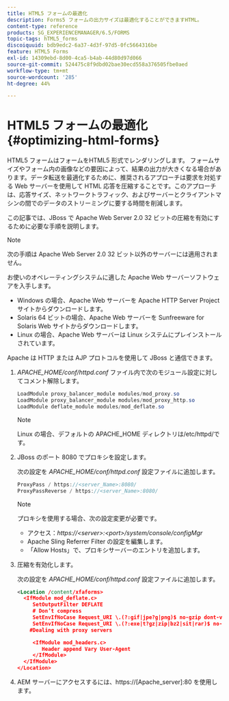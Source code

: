 ```yaml
---
title: HTML5 フォームの最適化
description: Forms5 フォームの出力サイズは最適化することができますHTML。
content-type: reference
products: SG_EXPERIENCEMANAGER/6.5/FORMS
topic-tags: hTML5_forms
discoiquuid: bdb9edc2-6a37-4d3f-97d5-0fc5664316be
feature: HTML5 Forms
exl-id: 14309ebd-8d00-4ca5-b4ab-44d80d97d066
source-git-commit: 524475c8f9dbd02bae30ecd558a376505fbe0aed
workflow-type: tm+mt
source-wordcount: '285'
ht-degree: 44%

---
```


# HTML5 フォームの最適化 {#optimizing-html-forms}

HTML5 フォームはフォームをHTML5 形式でレンダリングします。 フォームサイズやフォーム内の画像などの要因によって、結果の出力が大きくなる場合があります。データ転送を最適化するために、推奨されるアプローチは要求を対処する Web サーバーを使用して HTML 応答を圧縮することです。このアプローチは、応答サイズ、ネットワークトラフィック、およびサーバーとクライアントマシンの間でのデータのストリーミングに要する時間を削減します。

この記事では、JBoss で Apache Web Server 2.0 32 ビットの圧縮を有効にするために必要な手順を説明します。

>[!NOTE]
>
>次の手順は Apache Web Server 2.0 32 ビット以外のサーバーには適用されません。

お使いのオペレーティングシステムに適した Apache Web サーバーソフトウェアを入手します。

* Windows の場合、Apache Web サーバーを Apache HTTP Server Project サイトからダウンロードします。
* Solaris 64 ビットの場合、Apache Web サーバーを Sunfreeware for Solaris Web サイトからダウンロードします。
* Linux の場合、Apache Web サーバーは Linux システムにプレインストールされています。

Apache は HTTP または AJP プロトコルを使用して JBoss と通信できます。

1. *APACHE_HOME/conf/httpd.conf* ファイル内で次のモジュール設定に対してコメント解除します。

   ```java
   LoadModule proxy_balancer_module modules/mod_proxy.so
   LoadModule proxy_balancer_module modules/mod_proxy_http.so
   LoadModule deflate_module modules/mod_deflate.so
   ```

   >[!NOTE]
   >
   >Linux の場合、デフォルトの APACHE_HOME ディレクトリは/etc/httpd/です。

1. JBoss のポート 8080 でプロキシを設定します。

   次の設定を *APACHE_HOME/conf/httpd.conf* 設定ファイルに追加します。

   ```java
   ProxyPass / https://<server_Name>:8080/
   ProxyPassReverse / https://<server_Name>:8080/
   ```

   >[!NOTE]
   >
   >プロキシを使用する場合、次の設定変更が必要です。
   >
   >* アクセス：*https://&lt;server>:&lt;port>/system/console/configMgr*
   * Apache Sling Referrer Filter の設定を編集します。
   * 「Allow Hosts」で、プロキシサーバーのエントリを追加します。

1. 圧縮を有効化します。

   次の設定を *APACHE_HOME/conf/httpd.conf* 設定ファイルに追加します。

   ```xml
   <Location /content/xfaforms>
     <IfModule mod_deflate.c>
        SetOutputFilter DEFLATE
        # Don’t compress
        SetEnvIfNoCase Request_URI \.(?:gif|jpe?g|png)$ no-gzip dont-vary
        SetEnvIfNoCase Request_URI \.(?:exe|t?gz|zip|bz2|sit|rar)$ no-gzip dont-vary
       #Dealing with proxy servers
   
        <IfModule mod_headers.c>
           Header append Vary User-Agent
        </IfModule>
     </IfModule>
   </Location>
   ```

1. AEM サーバーにアクセスするには、https://[Apache_server]:80 を使用します。
